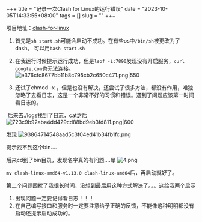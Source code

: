 +++
title = "记录一次Clash for Linux的运行错误"
date = "2023-10-05T14:33:55+08:00"
tags = []
slug = ""
+++

项目地址：[clash-for-linux](https://github.com/wanhebin/clash-for-linux)

1. 首先是`sh start.sh`可能会启动不成功。在有些os中`/bin/sh`被更改为了dash。
    可以用`bash start.sh`

2. 在我运行时候提示运行成功，但是`lsof -i:7890`发现没有开启服务，`curl google.com`也无法连接。
    ![e376cfc8677bb11b8c795cb2c650c471.png|550](https://cdn.jsdelivr.net/gh/silentiris/pic_bed@latest/blog-images/e376cfc8677bb11b8c795cb2c650c471.png)



3. 还试了chmod -x ，但是也没有解决，还尝试了很多方法，都没有作用，唯独忽略了去看日志，这是一个非常不好的习惯和错误。遇到了问题应该第一时间看日志的。

​	后来去./logs找到了日志，cat之后
![723c9b92aba4dd429cd88bd9eb3fd811.png|600](https://cdn.jsdelivr.net/gh/silentiris/pic_bed@latest/blog-images/723c9b92aba4dd429cd88bd9eb3fd811.png)

发现
![93864714548aad5c3f04ed41b34fb1fc.png](https://cdn.jsdelivr.net/gh/silentiris/pic_bed@latest/blog-images/93864714548aad5c3f04ed41b34fb1fc.png)


提示找不到这个bin....

后来cd到了bin目录，发现名字真的有问题....晕
![4.png](https://cdn.jsdelivr.net/gh/silentiris/pic_bed@latest/blog-images/4.png)

`mv clash-linux-amd64-v1.13.0 clash-linux-amd64`后，再启动就好了。

第二个问题困扰了我很长时间，没想到最后用这种方式解决了。。。这给我两个启示

1. 出现问题一定要记得看日志！！！
2. 在自己编写接口和服务时一定要注意给予正确的反馈，不能像这种明明都没有启动还提示启动成功的。